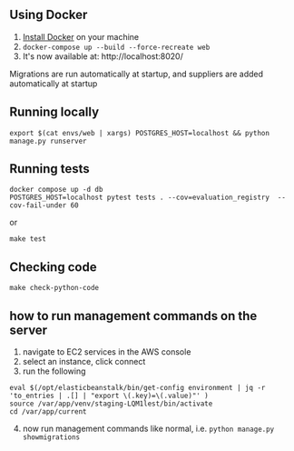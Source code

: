 ## Using Docker

1. [Install Docker](https://docs.docker.com/get-docker/) on your machine
2. `docker-compose up --build --force-recreate web`
3. It's now available at: http://localhost:8020/

Migrations are run automatically at startup, and suppliers are added automatically at startup

## Running locally

```commandline
export $(cat envs/web | xargs) POSTGRES_HOST=localhost && python manage.py runserver
```


## Running tests

```commandline
docker compose up -d db
POSTGRES_HOST=localhost pytest tests . --cov=evaluation_registry  --cov-fail-under 60
```

or

```commandline
make test
```

## Checking code

    make check-python-code


## how to run management commands on the server

1. navigate to EC2 services in the AWS console
2. select an instance, click connect
3. run the following
```commandline
eval $(/opt/elasticbeanstalk/bin/get-config environment | jq -r 'to_entries | .[] | "export \(.key)=\(.value)"' )
source /var/app/venv/staging-LQM1lest/bin/activate
cd /var/app/current

```
4. now run management commands like normal, i.e. `python manage.py showmigrations`